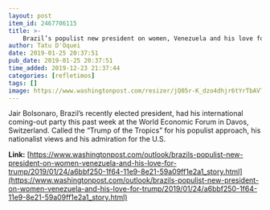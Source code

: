 ```yaml
---
layout: post
item_id: 2467706115
title: >-
    Brazil’s populist new president on women, Venezuela and his love for Trump
author: Tatu D'Oquei
date: 2019-01-25 20:37:51
pub_date: 2019-01-25 20:37:51
time_added: 2019-12-23 21:37:44
categories: [refletimos]
tags: []
image: https://www.washingtonpost.com/resizer/jQ05r-K_dzo4dhjr6tYrTbAVT58=/1484x0/arc-anglerfish-washpost-prod-washpost.s3.amazonaws.com/public/U4MC52A76EI6TDRBLGQJ74PCUE.jpg
---
```


Jair Bolsonaro, Brazil’s recently elected president, had his international coming-out party this past week at the World Economic Forum in Davos, Switzerland. Called the “Trump of the Tropics” for his populist approach, his nationalist views and his admiration for the U.S.

**Link:** [https://www.washingtonpost.com/outlook/brazils-populist-new-president-on-women-venezuela-and-his-love-for-trump/2019/01/24/a6bbf250-1f64-11e9-8e21-59a09ff1e2a1_story.html](https://www.washingtonpost.com/outlook/brazils-populist-new-president-on-women-venezuela-and-his-love-for-trump/2019/01/24/a6bbf250-1f64-11e9-8e21-59a09ff1e2a1_story.html)

